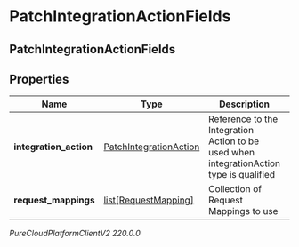 # PatchIntegrationActionFields

## PatchIntegrationActionFields

## Properties

|Name | Type | Description | Notes|
|------------ | ------------- | ------------- | -------------|
| **integration_action** | [PatchIntegrationAction](PatchIntegrationAction) | Reference to the Integration Action to be used when integrationAction type is qualified | [optional] |
| **request_mappings** | [list[RequestMapping]](RequestMapping) | Collection of Request Mappings to use | [optional] |



_PureCloudPlatformClientV2 220.0.0_
